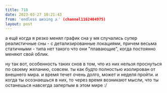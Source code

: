 ```yaml
---
title: 718
date: 2023-03-27 10:21:43
from: 'endless шизing ⍼' (channel1162404975)
layout: post
---
```


а ещё когда я резко менял график сна у мя случались супер реалистичные сны - с детализированные локациями, причем весьма статичными - типа нет такого что они "плавающие", когда постоянно меняют свой облик.

ну так вот, особенность таких снов в том, что из них нельзя проснуться по своему желанию, совсем. ты как будто полностью изолирован от внешнего мира. и время течет очень долго, может и неделя пройти.
и когда ты осознаешься в них, то через время возникают мысли, что ты останешься навсегда запертым в этом мире :/
